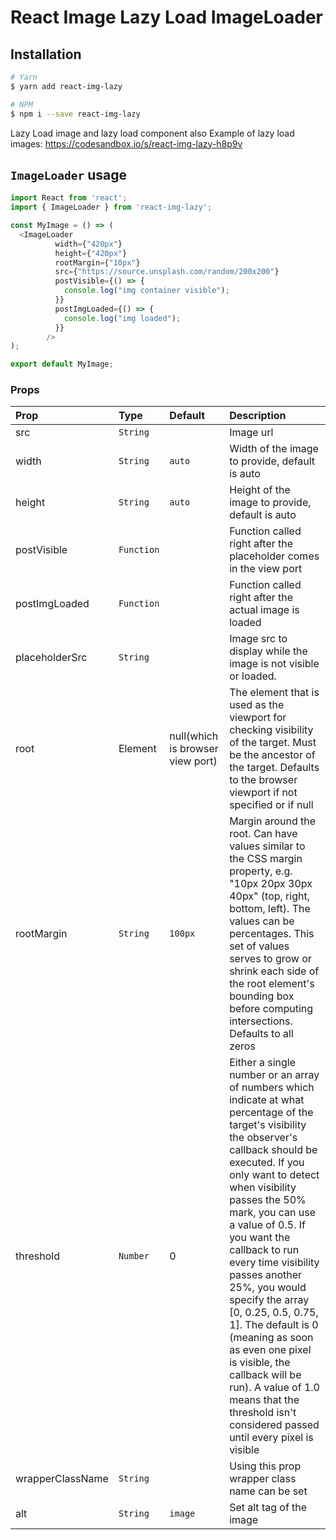 React Image Lazy Load ImageLoader
==================================
## Installation

```bash
# Yarn
$ yarn add react-img-lazy

# NPM
$ npm i --save react-img-lazy
```


Lazy Load image and lazy load component also
Example of lazy load images:
https://codesandbox.io/s/react-img-lazy-h8p9v



## `ImageLoader` usage

```javascript
import React from 'react';
import { ImageLoader } from 'react-img-lazy';

const MyImage = () => (
  <ImageLoader
          width={"420px"}
          height={"420px"}
          rootMargin={"10px"}
          src={"https://source.unsplash.com/random/200x200"}
          postVisible={() => {
            console.log("img container visible");
          }}
          postImgLoaded={() => {
            console.log("img loaded");
          }}
        />
);

export default MyImage;
```

### Props

| Prop | Type | Default | Description |
|:---|:---|:---|:---|
| src | `String` | | Image url |
| width | `String` | `auto` | Width of the image to provide, default is auto |
| height | `String` | `auto` | Height of the image to provide, default is auto |
| postVisible | `Function` |  | Function called right after the placeholder comes in the view port|
| postImgLoaded | `Function` |  | Function called right after the actual image is loaded |
| placeholderSrc | `String` | | Image src to display while the image is not visible or loaded. |
| root | Element | null(which is browser view port) | The element that is used as the viewport for checking visibility of the target. Must be the ancestor of the target. Defaults to the browser viewport if not specified or if null |
| rootMargin | `String` | `100px` | Margin around the root. Can have values similar to the CSS margin property, e.g. "10px 20px 30px 40px" (top, right, bottom, left). The values can be percentages. This set of values serves to grow or shrink each side of the root element's bounding box before computing intersections. Defaults to all zeros |
| threshold | `Number` | 0 | Either a single number or an array of numbers which indicate at what percentage of the target's visibility the observer's callback should be executed. If you only want to detect when visibility passes the 50% mark, you can use a value of 0.5. If you want the callback to run every time visibility passes another 25%, you would specify the array [0, 0.25, 0.5, 0.75, 1]. The default is 0 (meaning as soon as even one pixel is visible, the callback will be run). A value of 1.0 means that the threshold isn't considered passed until every pixel is visible |
| wrapperClassName | `String` |  | Using this prop wrapper class name can be set |
| alt | `String` | `image` | Set alt tag of the image |

